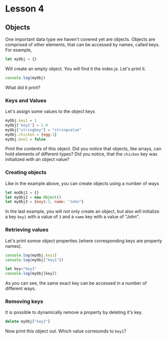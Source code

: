 # Lesson 4

## Objects

One important data type we haven't covered yet are objects. Objects are comprised of other elements, that can be accessed by names, called keys. For example,

```js
let myObj = {}
```

Will create an empty object. You will find it the index.js. Let's print it.

```js
console.log(myObj)
```

What did it print?

### Keys and Values

Let's assign some values to the object keys

```js
myObj.key1 = 1
myObj['key2'] = 2.0
myObj["stringkey"] = "stringvalue"
myObj.chicken = {egg:1}
myObj.bool = false
```

Print the contents of this object. Did you notice that objects, like arrays, can hold elements of different types? Did you notice, that the `chicken` key was initialized with an object value?

### Creating objects

Like in the example above, you can create objects using a number of ways
```js
let moObj1 = {}
let myObj2 = new Object()
let myObj3 = {key1:3, name: "John"}
```

In the last example, you will not only create an object, but also will initialize a key `key1` with a value of `3` and a `name` key with a value of "John".

### Retrieving values

Let's print somve object properties (where corresponding keys are property names).

```js
console.log(myObj.key1)
console.log(myObj["key1"])

let key="key1"
console.log(myObj[key])
```

As you can see, the same exact key can be accessed in a number of different ways.

### Removing keys

It is possible to dynamically remove a property by deleting it's key.

```js
delete myObj["key1"]
```

Now print this object out. Which value corresonds to `key1`?

